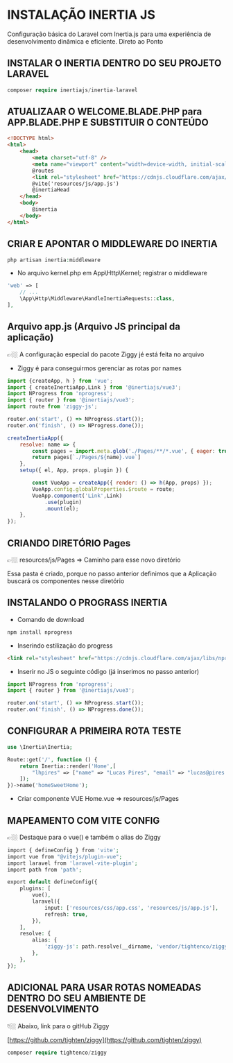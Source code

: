 
# INSTALAÇÃO INERTIA JS
Configuração básica do Laravel com Inertia.js para uma experiência de desenvolvimento dinâmica e eficiente. Direto ao Ponto

## INSTALAR O INERTIA DENTRO DO SEU PROJETO LARAVEL

```php
composer require inertiajs/inertia-laravel
```

## ATUALIZAAR O WELCOME.BLADE.PHP para APP.BLADE.PHP E SUBSTITUIR O CONTEÚDO

```html
<!DOCTYPE html>
<html>
    <head>
        <meta charset="utf-8" />
        <meta name="viewport" content="width=device-width, initial-scale=1.0, maximum-scale=1.0" />
        @routes
        <link rel="stylesheet" href="https://cdnjs.cloudflare.com/ajax/libs/nprogress/0.2.0/nprogress.min.css" />
        @vite('resources/js/app.js')
        @inertiaHead
    </head>
    <body>
        @inertia
    </body>
</html>
```

## CRIAR E APONTAR O MIDDLEWARE DO INERTIA

```php
php artisan inertia:middleware
```

- No arquivo kernel.php em App\Http\Kernel; registrar o middleware

```php
'web' => [
    // ...
    \App\Http\Middleware\HandleInertiaRequests::class,
],
```

## Arquivo app.js (Arquivo JS principal da aplicação)

<aside>
👉🏼 A configuração especial do pacote Ziggy jé está feita no arquivo

</aside>

- Ziggy é para conseguirmos gerenciar as rotas por names

```jsx
import {createApp, h } from 'vue';
import { createInertiaApp,Link } from '@inertiajs/vue3';
import NProgress from 'nprogress';
import { router } from '@inertiajs/vue3';
import route from 'ziggy-js';

router.on('start', () => NProgress.start());
router.on('finish', () => NProgress.done());

createInertiaApp({
    resolve: name => {
        const pages = import.meta.glob('./Pages/**/*.vue', { eager: true })
        return pages[`./Pages/${name}.vue`]
    },
    setup({ el, App, props, plugin }) {

        const VueApp = createApp({ render: () => h(App, props) });
        VueApp.config.globalProperties.$route = route;
        VueApp.component('Link',Link)
            .use(plugin)
            .mount(el);
    },
});
```

## CRIANDO DIRETÓRIO Pages

<aside>
👉🏼 resources/js/Pages ⇒ Caminho para esse novo diretório

</aside>

Essa pasta é criado, porque no passo anterior definimos que a Aplicação buscará os componentes nesse diretório

## INSTALANDO O PROGRASS INERTIA

- Comando de download

```php
npm install nprogress
```

- Inserindo estilização do progress

```html
<link rel="stylesheet" href="https://cdnjs.cloudflare.com/ajax/libs/nprogress/0.2.0/nprogress.min.css" />
```

- Inserir no JS o seguinte código (já inserimos no passo anterior)

```jsx
import NProgress from 'nprogress';
import { router } from '@inertiajs/vue3';

router.on('start', () => NProgress.start());
router.on('finish', () => NProgress.done());
```

## CONFIGURAR A PRIMEIRA ROTA TESTE

```php
use \Inertia\Inertia;

Route::get('/', function () {
    return Inertia::render('Home',[
        "lhpires" => ["name" => "Lucas Pires", "email" => "lucas@pires.dev.br"]
    ]);
})->name('homeSweetHome');
```

- Criar componente VUE Home.vue ⇒ resources/js/Pages

## MAPEAMENTO COM VITE CONFIG

<aside>
👉🏼 Destaque para o vue() e também o alias do Ziggy

</aside>

```php
import { defineConfig } from 'vite';
import vue from "@vitejs/plugin-vue";
import laravel from 'laravel-vite-plugin';
import path from 'path';

export default defineConfig({
    plugins: [
        vue(),
        laravel({
            input: ['resources/css/app.css', 'resources/js/app.js'],
            refresh: true,
        }),
    ],
    resolve: {
        alias: {
            'ziggy-js': path.resolve(__dirname, 'vendor/tightenco/ziggy'),
        },
    },
});
```

## ADICIONAL PARA USAR ROTAS NOMEADAS DENTRO DO SEU AMBIENTE DE DESENVOLVIMENTO

<aside>
👇🏼 Abaixo, link para o gitHub Ziggy

</aside>

[https://github.com/tighten/ziggy](https://github.com/tighten/ziggy)

```php
composer require tightenco/ziggy
```